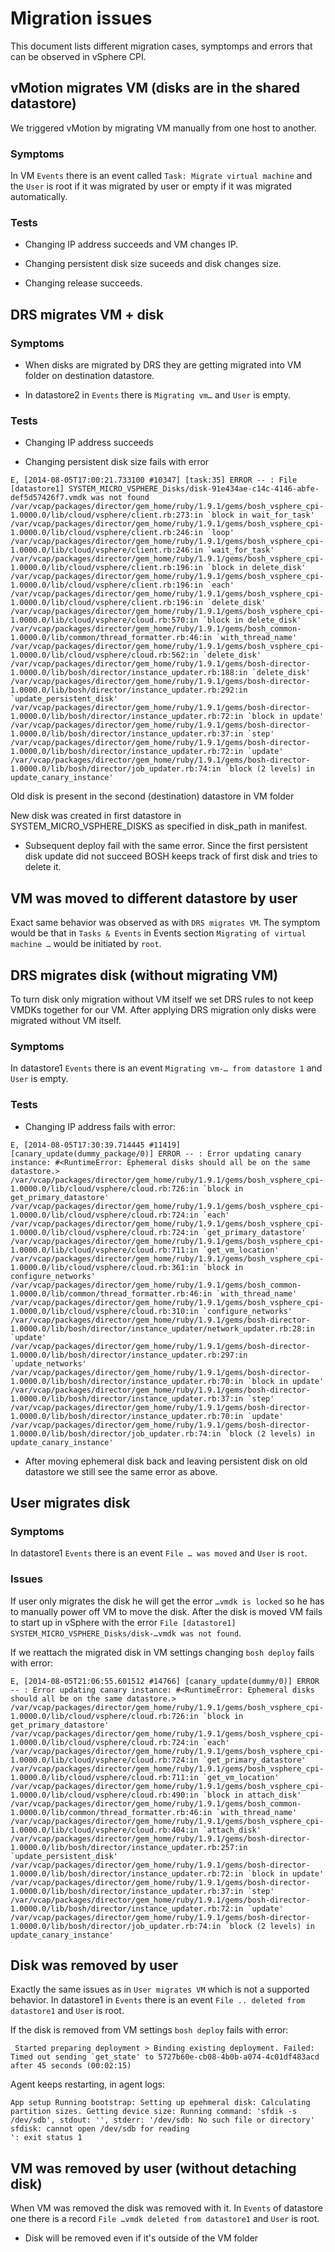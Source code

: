# Migration issues

This document lists different migration cases, symptomps and errors that can be observed in vSphere CPI.


## vMotion migrates VM (disks are in the shared datastore)

We triggered vMotion by migrating VM manually from one host to another. 

### Symptoms

In VM `Events` there is an event called `Task: Migrate virtual machine` and the `User` is root if it was migrated by user or empty if it was migrated automatically.

### Tests

* Changing IP address succeeds and VM changes IP.

* Changing persistent disk size suceeds and disk changes size.

* Changing release succeeds.


## DRS migrates VM + disk

### Symptoms

* When disks are migrated by DRS they are getting migrated into VM folder on destination datastore.

* In datastore2 in `Events` there is `Migrating vm…` and `User` is empty.

### Tests

* Changing IP address succeeds

* Changing persistent disk size fails with error

```
E, [2014-08-05T17:00:21.733100 #10347] [task:35] ERROR -- : File [datastore1] SYSTEM_MICRO_VSPHERE_Disks/disk-91e434ae-c14c-4146-abfe-def5d57426f7.vmdk was not found
/var/vcap/packages/director/gem_home/ruby/1.9.1/gems/bosh_vsphere_cpi-1.0000.0/lib/cloud/vsphere/client.rb:273:in `block in wait_for_task'
/var/vcap/packages/director/gem_home/ruby/1.9.1/gems/bosh_vsphere_cpi-1.0000.0/lib/cloud/vsphere/client.rb:246:in `loop'
/var/vcap/packages/director/gem_home/ruby/1.9.1/gems/bosh_vsphere_cpi-1.0000.0/lib/cloud/vsphere/client.rb:246:in `wait_for_task'
/var/vcap/packages/director/gem_home/ruby/1.9.1/gems/bosh_vsphere_cpi-1.0000.0/lib/cloud/vsphere/client.rb:196:in `block in delete_disk'
/var/vcap/packages/director/gem_home/ruby/1.9.1/gems/bosh_vsphere_cpi-1.0000.0/lib/cloud/vsphere/client.rb:196:in `each'
/var/vcap/packages/director/gem_home/ruby/1.9.1/gems/bosh_vsphere_cpi-1.0000.0/lib/cloud/vsphere/client.rb:196:in `delete_disk'
/var/vcap/packages/director/gem_home/ruby/1.9.1/gems/bosh_vsphere_cpi-1.0000.0/lib/cloud/vsphere/cloud.rb:570:in `block in delete_disk'
/var/vcap/packages/director/gem_home/ruby/1.9.1/gems/bosh_common-1.0000.0/lib/common/thread_formatter.rb:46:in `with_thread_name'
/var/vcap/packages/director/gem_home/ruby/1.9.1/gems/bosh_vsphere_cpi-1.0000.0/lib/cloud/vsphere/cloud.rb:562:in `delete_disk'
/var/vcap/packages/director/gem_home/ruby/1.9.1/gems/bosh-director-1.0000.0/lib/bosh/director/instance_updater.rb:188:in `delete_disk'
/var/vcap/packages/director/gem_home/ruby/1.9.1/gems/bosh-director-1.0000.0/lib/bosh/director/instance_updater.rb:292:in `update_persistent_disk'
/var/vcap/packages/director/gem_home/ruby/1.9.1/gems/bosh-director-1.0000.0/lib/bosh/director/instance_updater.rb:72:in `block in update'
/var/vcap/packages/director/gem_home/ruby/1.9.1/gems/bosh-director-1.0000.0/lib/bosh/director/instance_updater.rb:37:in `step'
/var/vcap/packages/director/gem_home/ruby/1.9.1/gems/bosh-director-1.0000.0/lib/bosh/director/instance_updater.rb:72:in `update'
/var/vcap/packages/director/gem_home/ruby/1.9.1/gems/bosh-director-1.0000.0/lib/bosh/director/job_updater.rb:74:in `block (2 levels) in update_canary_instance'
```

Old disk is present in the second (destination) datastore in VM folder

New disk was created in first datastore in SYSTEM_MICRO_VSPHERE_DISKS as specified in disk_path in manifest.

* Subsequent deploy fail with the same error. Since the first persistent disk update did not succeed BOSH keeps track of first disk and tries to delete it.

## VM was moved to different datastore by user

Exact same behavior was observed as with `DRS migrates VM`. The symptom would be that in `Tasks & Events` in Events section `Migrating of virtual machine …` would be initiated by `root`.


## DRS migrates disk (without migrating VM)

To turn disk only migration without VM itself we set DRS rules to not keep VMDKs together for our VM. After applying DRS migration only disks were migrated without VM itself.

### Symptoms

In datastore1 `Events` there is an event `Migrating vm-… from datastore 1` and `User` is empty.

### Tests

* Changing IP address fails with error:

```
E, [2014-08-05T17:30:39.714445 #11419] [canary_update(dummy_package/0)] ERROR -- : Error updating canary instance: #<RuntimeError: Ephemeral disks should all be on the same datastore.>
/var/vcap/packages/director/gem_home/ruby/1.9.1/gems/bosh_vsphere_cpi-1.0000.0/lib/cloud/vsphere/cloud.rb:726:in `block in get_primary_datastore'
/var/vcap/packages/director/gem_home/ruby/1.9.1/gems/bosh_vsphere_cpi-1.0000.0/lib/cloud/vsphere/cloud.rb:724:in `each'
/var/vcap/packages/director/gem_home/ruby/1.9.1/gems/bosh_vsphere_cpi-1.0000.0/lib/cloud/vsphere/cloud.rb:724:in `get_primary_datastore'
/var/vcap/packages/director/gem_home/ruby/1.9.1/gems/bosh_vsphere_cpi-1.0000.0/lib/cloud/vsphere/cloud.rb:711:in `get_vm_location'
/var/vcap/packages/director/gem_home/ruby/1.9.1/gems/bosh_vsphere_cpi-1.0000.0/lib/cloud/vsphere/cloud.rb:361:in `block in configure_networks'
/var/vcap/packages/director/gem_home/ruby/1.9.1/gems/bosh_common-1.0000.0/lib/common/thread_formatter.rb:46:in `with_thread_name'
/var/vcap/packages/director/gem_home/ruby/1.9.1/gems/bosh_vsphere_cpi-1.0000.0/lib/cloud/vsphere/cloud.rb:310:in `configure_networks'
/var/vcap/packages/director/gem_home/ruby/1.9.1/gems/bosh-director-1.0000.0/lib/bosh/director/instance_updater/network_updater.rb:28:in `update'
/var/vcap/packages/director/gem_home/ruby/1.9.1/gems/bosh-director-1.0000.0/lib/bosh/director/instance_updater.rb:297:in `update_networks'
/var/vcap/packages/director/gem_home/ruby/1.9.1/gems/bosh-director-1.0000.0/lib/bosh/director/instance_updater.rb:70:in `block in update'
/var/vcap/packages/director/gem_home/ruby/1.9.1/gems/bosh-director-1.0000.0/lib/bosh/director/instance_updater.rb:37:in `step'
/var/vcap/packages/director/gem_home/ruby/1.9.1/gems/bosh-director-1.0000.0/lib/bosh/director/instance_updater.rb:70:in `update'
/var/vcap/packages/director/gem_home/ruby/1.9.1/gems/bosh-director-1.0000.0/lib/bosh/director/job_updater.rb:74:in `block (2 levels) in update_canary_instance'
```

* After moving ephemeral disk back and leaving persistent disk on old datastore we still see the same error as above.


## User migrates disk

### Symptoms

In datastore1 `Events` there is an event `File … was moved` and `User` is `root`.

### Issues

If user only migrates the disk he will get the error `…vmdk is locked` so he has to manually power off VM to move the disk. After the disk is moved VM fails to start up in vSphere with the error `File [datastore1] SYSTEM_MICRO_VSPHERE_Disks/disk-…vmdk was not found`. 

If we reattach the migrated disk in VM settings changing `bosh deploy` fails with error:

```
E, [2014-08-05T21:06:55.601512 #14766] [canary_update(dummy/0)] ERROR -- : Error updating canary instance: #<RuntimeError: Ephemeral disks should all be on the same datastore.>
/var/vcap/packages/director/gem_home/ruby/1.9.1/gems/bosh_vsphere_cpi-1.0000.0/lib/cloud/vsphere/cloud.rb:726:in `block in get_primary_datastore'
/var/vcap/packages/director/gem_home/ruby/1.9.1/gems/bosh_vsphere_cpi-1.0000.0/lib/cloud/vsphere/cloud.rb:724:in `each'
/var/vcap/packages/director/gem_home/ruby/1.9.1/gems/bosh_vsphere_cpi-1.0000.0/lib/cloud/vsphere/cloud.rb:724:in `get_primary_datastore'
/var/vcap/packages/director/gem_home/ruby/1.9.1/gems/bosh_vsphere_cpi-1.0000.0/lib/cloud/vsphere/cloud.rb:711:in `get_vm_location'
/var/vcap/packages/director/gem_home/ruby/1.9.1/gems/bosh_vsphere_cpi-1.0000.0/lib/cloud/vsphere/cloud.rb:490:in `block in attach_disk'
/var/vcap/packages/director/gem_home/ruby/1.9.1/gems/bosh_common-1.0000.0/lib/common/thread_formatter.rb:46:in `with_thread_name'
/var/vcap/packages/director/gem_home/ruby/1.9.1/gems/bosh_vsphere_cpi-1.0000.0/lib/cloud/vsphere/cloud.rb:404:in `attach_disk'
/var/vcap/packages/director/gem_home/ruby/1.9.1/gems/bosh-director-1.0000.0/lib/bosh/director/instance_updater.rb:257:in `update_persistent_disk'
/var/vcap/packages/director/gem_home/ruby/1.9.1/gems/bosh-director-1.0000.0/lib/bosh/director/instance_updater.rb:72:in `block in update'
/var/vcap/packages/director/gem_home/ruby/1.9.1/gems/bosh-director-1.0000.0/lib/bosh/director/instance_updater.rb:37:in `step'
/var/vcap/packages/director/gem_home/ruby/1.9.1/gems/bosh-director-1.0000.0/lib/bosh/director/instance_updater.rb:72:in `update'
/var/vcap/packages/director/gem_home/ruby/1.9.1/gems/bosh-director-1.0000.0/lib/bosh/director/job_updater.rb:74:in `block (2 levels) in update_canary_instance'
``` 


## Disk was removed by user

Exactly the same issues as in `User migrates VM` which is not a supported behavior. In datastore1 in `Events` there is an event `File .. deleted from datastore1` and `User` is root.

If the disk is removed from VM settings `bosh deploy` fails with error:

```
 Started preparing deployment > Binding existing deployment. Failed: Timed out sending `get_state' to 5727b60e-cb08-4b0b-a074-4c01df483acd after 45 seconds (00:02:15)
 ```
 
Agent keeps restarting, in agent logs:

```
App setup Running bootstrap: Setting up epehmeral disk: Calculating partition sizes. Getting device size: Running command: 'sfdik -s /dev/sdb', stdout: '', stderr: '/dev/sdb: No such file or directory'
sfdisk: cannot open /dev/sdb for reading
': exit status 1
```


## VM was removed by user (without detaching disk)

When VM was removed the disk was removed with it. In `Events` of datastore one there is a record `File …vmdk deleted from datastore1` and `User` is root.

* Disk will be removed even if it's outside of the VM folder
